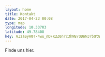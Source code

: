 ```yaml
---
layout: home
title: Kontakt
date: 2017-04-23 00:08
type: map
longitude: 10.33703
latitude: 49.78408
key: AIzaSyA0T-4wu_nDFK2Z0nrc3hWB7QDWN3rbQt8
---
```


Finde uns hier.
